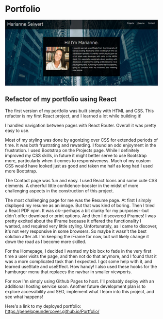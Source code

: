 # Portfolio
![Portfolio Screenshot](public/images/portfolio_screenshot.jpg "portfolio homepage screenshot")
## Refactor of my portfolio using React
The first version of my portfolio was built simply with HTML and CSS. This refactor is my first React project, and I learned a lot while building it!

I handled navigation between pages with React Router. Overall it was pretty easy to use.

Most of my styling was done by agonizing over CSS for extended periods of time. It was both frustrating and rewarding. I found an odd enjoyment in the frustration. 
I used Bootstrap on the Projects page. While I definitely improved my CSS skills, in future it might better serve to use Bootstrap more, particularly when it comes to responsiveness. Much of my custom CSS would have looked just as good and taken me half as long had I used more Bootstrap. 

The Contact page was fun and easy. I used React Icons and some cute CSS elements. A cheerful little confidence-booster in the midst of more challenging aspects in the construction of this project.

The most challenging page for me was the Resume page. At first I simply displayed my resume as an image. But that was kind of boring. Then I tried a React PDF npm. It was ok--perhaps a bit clunky for my purposes--but didn't offer download or print options. And then I discovered iFrames! I was pretty excited about the iFrame because it offered the functionality I wanted, and required very little styling. Unfortunately, as I came to discover, it's not very responsive in some browsers. So maybe it wasn't the best solution after all. I'm keeping the iFrame for now, but will likely change it down the road as I become more skilled.

For the Homepage, I decided I wanted my bio box to fade in the very first time a user visits the page, and then not do that anymore, and I found that it was a more complicated task than I expected. I got some help with it, and learned useState and useEffect. How handy! I also used these hooks for the hamburger menu that replaces the navbar in smaller viewports.

For now I'm simply using Github Pages to host. I'll probably deploy with an additional hosting service soon. 
Another future development plan is to explore accessibility and SEO, implement what I learn into this project, and see what happens!

Here's a link to my deployed portfolio:
https://penelopeundercover.github.io/Portfolio/
